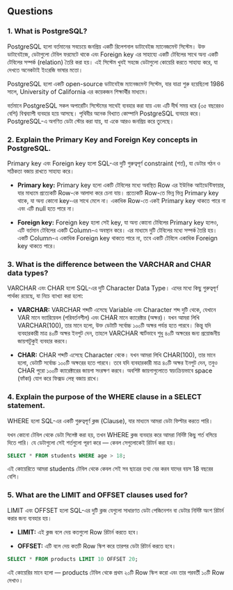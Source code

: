 ## Questions

### 1. What is PostgreSQL?
<p>PostgreSQL হলো বর্তমানের সবচেয়ে জনপ্রিয় একটি রিলেশনাল ডাটাবেইজ ম্যানেজমেন্ট সিস্টেম। উক্ত ডাটাবেইজে, ডেটাগুলো টেবিল ফরমেটে থাকে এবং Foreign key এর সাহায্যে একটি টেবিলের সাথে অন্য একটি টেবিলের সম্পর্ক (relation) তৈরি করা হয়। এই সিস্টেম খুবই সহজে ডেটাগুলো কোয়েরি করতে সাহায্য করে, যা দেখতে অনেকটাই ইংরেজি ভাষার মতো।</p>

<p>PostgreSQL হলো একটি open-source ডাটাবেইজ ম্যানেজমেন্ট সিস্টেম, যার যাত্রা শুরু হয়েছিলো 1986 সালে, University of California এর কয়েকজন শিক্ষার্থীর মাধ্যমে।</p>

<p>
বর্তমানে PostgreSQL সকল অপারেটিং সিস্টেমের সাথেই ব্যবহার করা যায় এবং এটি দীর্ঘ সময় ধরে (৩৫ বছরেরও বেশি) বিশ্বব্যাপী ব্যবহার হয়ে আসছে। পৃথিবীর অনেক বিখ্যাত কোম্পানি PostgreSQL ব্যবহার করে। PostgreSQL-এ অগণিত ডেটা স্টোর করা যায়, যা একে আরও জনপ্রিয় করে তুলেছে।</p>


### 2. Explain the Primary Key and Foreign Key concepts in PostgreSQL.

<p>Primary key এবং Foreign key হলো SQL-এর দুটি গুরুত্বপূর্ণ constraint (শর্ত), যা ডেটার গঠন ও সঠিকতা বজায় রাখতে সাহায্য করে।</p>

- **Primary key:**
Primary key হলো একটি টেবিলের মধ্যে অবস্থিত Row এর ইউনিক আইডেন্টিফায়ার, যার মাধ্যমে প্রত্যেকটি Row-কে আলাদা করে চেনা যায়। প্রত্যেকটি Row-তে ভিন্ন ভিন্ন Primary key থাকে, যা অন্য কোনো key-এর সাথে মেলে না। একাধিক Row-তে একই Primary key থাকতে পারে না এবং এটি null হতে পারে না।

- **Foreign key:**
Foreign key হলো সেই key, যা অন্য কোনো টেবিলের Primary key হলেও, এটি বর্তমান টেবিলের একটি Column-এ অবস্থান করে। এর মাধ্যমে দুটি টেবিলের মধ্যে সম্পর্ক তৈরি হয়। একটি Column-এ একাধিক Foreign key থাকতে পারে না, তবে একটি টেবিলে একাধিক Foreign key থাকতে পারে।


### 3. What is the difference between the VARCHAR and CHAR data types?

<p>VARCHAR এবং CHAR হলো SQL-এর দুটি Character Data Type। এদের মধ্যে কিছু গুরুত্বপূর্ণ পার্থক্য রয়েছে, যা নিচে ব্যাখ্যা করা হলো:</p>

- **VARCHAR:**
VARCHAR শব্দটি এসেছে Variable এবং Character শব্দ দুটি থেকে, যেখানে VAR মানে ভ্যারিয়েবল (পরিবর্তনশীল) এবং CHAR মানে ক্যারেক্টার (অক্ষর)।
যখন আমরা লিখি VARCHAR(100), তার মানে হলো, উক্ত ডেটাটি সর্বোচ্চ ১০০টি অক্ষর পর্যন্ত হতে পারবে। কিন্তু যদি ব্যবহারকারী মাত্র ৪০টি অক্ষর ইনপুট দেন, তাহলে VARCHAR স্মার্টভাবে শুধু ৪০টি অক্ষরের জন্য প্রয়োজনীয় জায়গাটুকুই ব্যবহার করবে।

- **CHAR:**
CHAR শব্দটি এসেছে Character থেকে।
যখন আমরা লিখি CHAR(100), তার মানে হলো, ডেটাটি সর্বোচ্চ ১০০টি অক্ষরের হতে পারবে। তবে যদি ব্যবহারকারী মাত্র ৪০টি অক্ষর ইনপুট দেন, তবুও CHAR পুরো ১০০টি ক্যারেক্টারের জায়গা সংরক্ষণ করবে। অবশিষ্ট জায়গাগুলোতে স্বয়ংক্রিয়ভাবে space (ফাঁকা) যোগ করে ফিক্সড লেন্থ বজায় রাখে।


### 4. Explain the purpose of the WHERE clause in a SELECT statement.

<p>WHERE হলো SQL-এর একটি গুরুত্বপূর্ণ ক্লজ (Clause), যার মাধ্যমে আমরা ডেটা ফিল্টার করতে পারি।</p>
<p>যখন কোনো টেবিল থেকে ডেটা সিলেক্ট করা হয়, তখন WHERE ক্লজ ব্যবহার করে আমরা নির্দিষ্ট কিছু শর্ত বসিয়ে দিতে পারি। যে ডেটাগুলো সেই শর্তগুলো পূরণ করে — কেবল সেগুলোকেই রিটার্ন করা হয়।</p>

```sql
SELECT * FROM students WHERE age > 18;
```

<p>এই কোয়েরিতে আমরা students টেবিল থেকে কেবল সেই সব ছাত্রের তথ্য বের করব যাদের বয়স 18 বছরের বেশি।</p>

### 5. What are the LIMIT and OFFSET clauses used for?

<p>LIMIT এবং OFFSET হলো SQL-এর দুটি ক্লজ যেগুলো সাধারণত ডেটা পেজিনেশন বা ডেটার নির্দিষ্ট অংশ রিটার্ন করার জন্য ব্যবহার হয়।</p>

- **LIMIT:** 
এই ক্লজ বলে দেয় কতগুলো Row রিটার্ন করতে হবে।

- **OFFSET:** 
এটি বলে দেয় কতটি Row স্কিপ করে তারপর ডেটা রিটার্ন করতে হবে।

```sql
SELECT * FROM products LIMIT 10 OFFSET 20;
```

<p>এই কোয়েরির মানে হলো — products টেবিল থেকে প্রথম ২০টি Row স্কিপ করো এবং তার পরবর্তী ১০টি Row দেখাও।</p>




